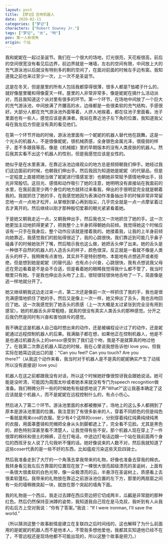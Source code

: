 ```yaml
---
layout: post
title: 【梦记】舌吻机器人
date: 2020-02-11
categories: ["梦记"]
characters: ["Robert Downey Jr."]
tags: ["梦记", "水", "吻"]
pov: 第一人称视角
origin: 个站
---
```


我和妮妮在一起过圣诞节。我们在一个很大的场地，灯光很亮，天花板很高，前后的空间很宽没有看见后边界，前边界就是一堵墙，左右的空间有限，中间放上大的充气游泳池以后就没有特别多的剩的空间了，在面对前面的时候左手边有窗。我知道我之前也来过至少一次，上一次不是圣诞节。

这是在冬天，但是屋里的所有人包括我都穿得很薄，很多人都是T恤裙子什么的，就好像屋里暖和得像夏天一样。屋里的人非常非常多，像是妮妮在搞什么活动派对，而且我知道这个派对里有很多的环节。第一个环节，在场地中间放了一个巨大的充气游泳池，中间放满了齐腰高的水，边缘都是一些很柔软的充气结构，手感很好。大部分人都在充气游泳池外面等着，人挤人地挨着，都在往池子里面看。池子里面也有一些人，感觉应该是表演者。我站在靠近池子左下角的位置，我知道我父母在我左后方但是没有真的看见他们。

在第一个环节开始的时候，游泳池里面有一个妮妮的机器人替代他在跳舞。这是一个光头的机器人，不是很像妮妮，很机械质感，全身银色金属光泽，很瘦弱的样子，差不多跟我等高，像是《机械姬》里的早期版本的没有人类皮肤的机器人。然后我其实看不出这个机器人的性别，但是我感觉应该是女性的。

她似乎是在水里表演，在靠近泳池边缘观众的地方总是频频朝我们伸手。她经过我们这边面前的时候，也朝我们伸出手。然后我因为知道她是妮妮（的代替品，但是一定程度上直接把她当做了妮妮进行情感宣泄）也朝她非常赋予感情地伸出手，目光非常殷切。这目光、感情和动作吸引了她的注意，她明明没有直接站在我面前的水里，在我前面至少两个身位的地方就转过来看我，伸出的手很明显完全就是朝着我的。我就抓住了她的手，在我感觉她因为表演动作准备抽出手的时候非常非常留恋地一点一点地才松开，从掌根到掌心再到指尖，几乎完全就是一点一点摩挲着过去才离开的。然后继续以刚才那种殷切爱慕的眼光紧紧看着她。

于是她又朝我走近一点，又朝我伸出手，然后我也又一次地抓住了她的手。这一次她更加主动地抓得更紧了，把我整个上半身抓得朝她向前倾。我觉得她这个时候应该有一只手在我身后，整个动作应该就是搂着我的。她搂着我，让我的上半身前倾向她靠近，我感觉我们的脸贴得很近了，我的心跳很快。我们靠近到可能几乎鼻子碰鼻子的时候她张开了嘴，然后暗示我也这么做，她把舌头伸了出来。她的舌头是一种很不自然的机器人的人造舌头的样子，颜色很深，反正就是一看就不像是人类舌头的样子。我稍微有点害怕，其实并不是特别想吻，本能地有点想逃开或者拒绝，但是想到她是妮妮（的替代品）也有点小兴奋，心跳很快，我有点想说我父母还在旁边看着是不是会不合适，但是看着她的眼睛我觉得我什么都不管了，我当时眼里只有她。于是我也伸出舌头吻了上去，很轻很轻很快地舌吻了一下，简直像是逃一样地就分开了。

她又继续朝我这边走过来一点，第二次还是像前一次一样抓住了我的手，我也是很充满感情地抓住了她的手。然后又是像上一次一样，她又伸出了舌头，我也舌吻回应了她。这一次我感觉到了她舌头的质感（上一次大概是太过紧张到完全没有用到感官）。她的机器舌头非常粗糙，就真的很没有真实人类舌头的那种感觉。分开之后我仍然是同时有兴奋和害怕排斥的感觉。

我不确定这是机器人自己临时想出来的动作，还是被编程设计过了的动作，还是妮妮通过远程控制机器人的后果。我满脑子都在想，如果他正在控制机器人，他是不是也通过机器舌头上的sensor感受到了我们这个吻，我是不是就算真的吻过他了。在我第二次靠近机器人耳边的时候，我在心里说我想告诉他I love you，但我实际在她耳边说出口的是：“Can you feel? Can you touch? Are you there?”（从我这个动作来看，我当时对于机器人是不是真的妮妮确实产生了动摇所以没有直接说I love you）

机器人在这之前都跟我没有对话，所以这个时候她好像很惊讶我会跟她说话。她可能是没听清，可能因为周围太吵或者她本来就没有专门为speech recognition做准备。我们稍微分开一些的时候她有些疑惑地说了声“What?”这让我基本确定了这应该就是个机器人，而不是妮妮在远程控制什么的，有点小伤心。

然后进入了第二个环节。游泳池里面的水都被撤掉了，场地上的这么多人都拥到了原本是游泳池里面的位置。我注意到了有很多新来的人，穿着不同颜色的但是纯色一看就是用来cos的衣服。至少有4个这样的coser，分别穿着纯红纯黄纯绿纯黑的衣服，用面罩墨镜和兜帽把全身从头到脚都遮上了，完全看不见脸。尤其是黑色的，颜色特别深甚至看不清楚人，让我觉得有些不安。那个机器人现在穿上了一件很厚的棉袄和很土的棉裤，正在打电话，中途边打电话边跟一个站在我前面两个身位的西班牙女人说了几句我听不懂的话。她好像说来的人数不对，然后我就知道了这些coser代表的是一些不好的东西，比如瘟疫污染这些天启四骑士。

然后我准备走到了大厅的一个角落去拿我带来的礼物，好像也准备去穿我的棉衣。我转身看见我左后方靠窗的位置现在放了一棵很大很亮超级漂亮的圣诞树，上面有一条很大很柔软的白色光带，像一朵极漂亮的云，半悬浮在圣诞树上，质感看上去很柔软蓬松。我带来的礼物放在靠近之前游泳池位置的左下方，那里的两扇窗之间有一处的墙稍微突起一块，就放在那个突起的墙角下面。

我的礼物是一个西瓜，我走过去蹲在西瓜旁边把它切成两半，瓜瓤是非常甜的那种红色。然后仍然保持亚洲蹲的姿势，我知道我自己现在是马克叔，我听到有人从我的右后方上空对我说：“你有了答案。”我说：“If I were ironman, I'll save the world.”

（所以猜测这整个故事剧情是建立在复联四之后时间线的，这也解释了为什么前面用的是妮妮的机器人而不是他本人，不管我多想他爱他，我都其实知道他已经不在了，不管远程还是现场他都不可能出现的，所以这整个故事是把刀。）